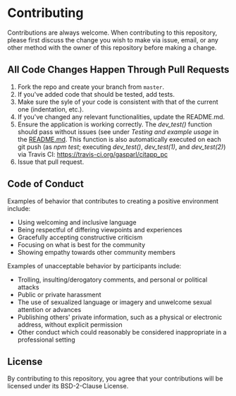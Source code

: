 # Contributing

Contributions are always welcome. When contributing to this repository, please first discuss the change you wish to make via issue, email, or any other method with the owner of this repository before making a change.

## All Code Changes Happen Through Pull Requests

1. Fork the repo and create your branch from `master`.
2. If you've added code that should be tested, add tests.
3. Make sure the syle of your code is consistent with that of the current one (indentation, etc.).
4. If you've changed any relevant functionalities, update the README.md.
5. Ensure the application is working correctly. The _dev\_test()_ function should pass without issues (see under _Testing and example usage_ in the [README.md](https://github.com/gasparl/citapp_pc/blob/master/README.md "README"). This function is also automatically executed on each git push (as _npm test_; executing _dev\_test()_, _dev\_test(1)_, and _dev\_test(2)_) via Travis CI: https://travis-ci.org/gasparl/citapp_pc
6. Issue that pull request.

## Code of Conduct

Examples of behavior that contributes to creating a positive environment
include:

* Using welcoming and inclusive language
* Being respectful of differing viewpoints and experiences
* Gracefully accepting constructive criticism
* Focusing on what is best for the community
* Showing empathy towards other community members

Examples of unacceptable behavior by participants include:

* Trolling, insulting/derogatory comments, and personal or political attacks
* Public or private harassment
* The use of sexualized language or imagery and unwelcome sexual attention or
advances
* Publishing others' private information, such as a physical or electronic
  address, without explicit permission
* Other conduct which could reasonably be considered inappropriate in a
  professional setting

## License
By contributing to this repository, you agree that your contributions will be licensed under its BSD-2-Clause License.
